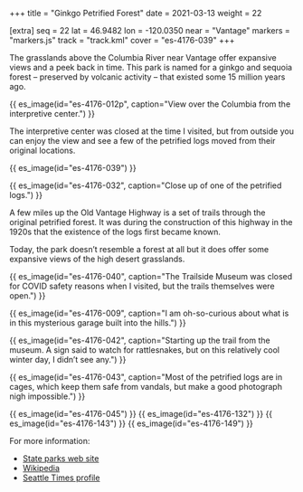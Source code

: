+++
title = "Ginkgo Petrified Forest"
date = 2021-03-13
weight = 22

[extra]
seq = 22
lat = 46.9482
lon = -120.0350
near = "Vantage"
markers = "markers.js"
track = "track.kml"
cover = "es-4176-039"
+++

The grasslands above the Columbia River near Vantage offer expansive views and a peek back in time. This park is named for a ginkgo and sequoia forest – preserved by volcanic activity – that existed some 15 million years ago.

<!-- more -->

{{ es_image(id="es-4176-012p", caption="View over the Columbia from the interpretive center.") }}

The interpretive center was closed at the time I visited, but from outside you can enjoy the view and see a few of the petrified logs moved from their original locations.

{{ es_image(id="es-4176-039") }}

{{ es_image(id="es-4176-032", caption="Close up of one of the petrified logs.") }}

A few miles up the Old Vantage Highway is a set of trails through the original petrified forest. It was during the construction of this highway in the 1920s that the existence of the logs first became known.

Today, the park doesn’t resemble a forest at all but it does offer some expansive views of the high desert grasslands.

{{ es_image(id="es-4176-040", caption="The Trailside Museum was closed for COVID safety reasons when I visited, but the trails themselves were open.") }}

{{ es_image(id="es-4176-009", caption="I am oh-so-curious about what is in this mysterious garage built into the hills.") }}

{{ es_image(id="es-4176-042", caption="Starting up the trail from the museum. A sign said to watch for rattlesnakes, but on this relatively cool winter day, I didn’t see any.") }}

{{ es_image(id="es-4176-043", caption="Most of the petrified logs are in cages, which keep them safe from vandals, but make a good photograph nigh impossible.") }}

{{ es_image(id="es-4176-045") }}
{{ es_image(id="es-4176-132") }}
{{ es_image(id="es-4176-143") }}
{{ es_image(id="es-4176-149") }}

For more information:

* [State parks web site](https://parks.state.wa.us/288/Ginkgo-Petrified-Forest)
* [Wikipedia](https://en.wikipedia.org/wiki/Ginkgo_Petrified_Forest_State_Park)
* [Seattle Times profile](https://www.seattletimes.com/life/travel/hard-facts-on-ginkgo-petrified-forest-state-park/)
